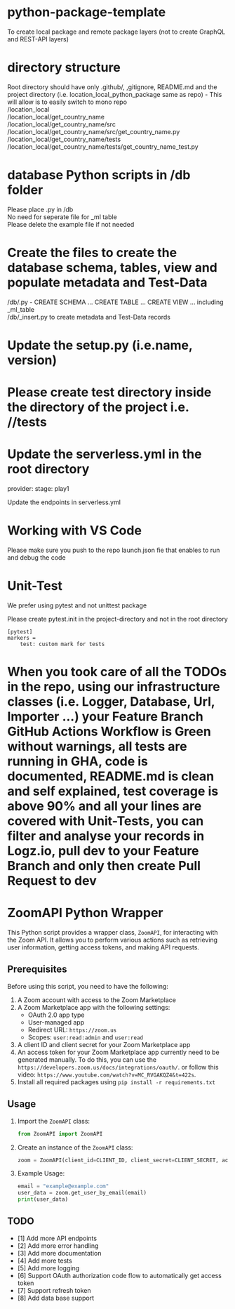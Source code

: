 # python-package-template
To create local package and remote package layers (not to create GraphQL and REST-API layers)

# directory structure
Root directory should have only .github/, ,gitignore, README.md and the project directory (i.e. location_local_python_package same as repo) - This will allow is to easily switch to mono repo<br> 
/location_local<br>
/location_local/get_country_name<br>
/location_local/get_country_name/src<br>
/location_local/get_country_name/src/get_country_name.py<br>
/location_local/get_country_name/tests<br>
/location_local/get_country_name/tests/get_country_name_test.py<br>

# database Python scripts in /db folder
Please place <table-name>.py in /db<br>
No need for seperate file for _ml table<br>
Please delete the example file if not needed<br>
  
# Create the files to create the database schema, tables, view and populate metadata and Test-Data
/db/<table-name>.py - CREATE SCHEMA ... CREATE TABLE ... CREATE VIEW ... including _ml_table<br>
/db/<table-name>_insert.py to create metadata and Test-Data records

# Update the setup.py (i.e.name, version)
 
# Please create test directory inside the directory of the project i.e. /<project-name>/tests

# Update the serverless.yml in the root directory
provider:
  stage: play1
  
Update the endpoints in serverless.yml

# Working with VS Code
Please make sure you push to the repo launch.json fie that enables to run and debug the code<br>

# Unit-Test
We prefer using pytest and not unittest package<br>

Please create pytest.init in the project-directory and not in the root directory
```
[pytest]
markers =
    test: custom mark for tests
```

# When you took care of all the TODOs in the repo, using our infrastructure classes (i.e. Logger, Database, Url, Importer ...) your Feature Branch GitHub Actions Workflow is Green without warnings, all tests are running in GHA, code is documented, README.md is clean and self explained, test coverage is above 90% and all your lines are covered with Unit-Tests, you can filter and analyse your records in Logz.io, pull dev to your Feature Branch and only then create Pull Request to dev

# ZoomAPI Python Wrapper

This Python script provides a wrapper class, `ZoomAPI`, for interacting with the Zoom API. It allows you to perform various actions such as retrieving user information, getting access tokens, and making API requests.

## Prerequisites

Before using this script, you need to have the following:
1. A Zoom account with access to the Zoom Marketplace
2. A Zoom Marketplace app with the following settings:
    - OAuth 2.0 app type
    - User-managed app
    - Redirect URL: `https://zoom.us`
    - Scopes: `user:read:admin` and `user:read`
3. A client ID and client secret for your Zoom Marketplace app
4. An access token for your Zoom Marketplace app currently need to be generated manually. To do this, you can use the `https://developers.zoom.us/docs/integrations/oauth/`. 
    or follow this video: `https://www.youtube.com/watch?v=MC_RVGAKQZ4&t=422s`.
5. Install all required packages using `pip install -r requirements.txt`

## Usage

1. Import the `ZoomAPI` class:
    ```python
    from ZoomAPI import ZoomAPI
    ```

2. Create an instance of the `ZoomAPI` class:
    ```python
    zoom = ZoomAPI(client_id=CLIENT_ID, client_secret=CLIENT_SECRET, access_token=ACCESS_TOKEN, redirect_url=REDIRECT_URL)
    ```

3. Example Usage:
   ```python
   email = "example@example.com"
   user_data = zoom.get_user_by_email(email)
   print(user_data)


## TODO
- [1] Add more API endpoints
- [2] Add more error handling
- [3] Add more documentation
- [4] Add more tests
- [5] Add more logging
- [6] Support OAuth authorization code flow to automatically get access token
- [7] Support refresh token
- [8] Add data base support
